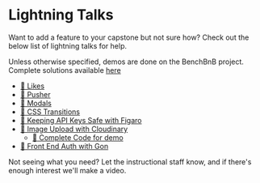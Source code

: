 # Lightning Talks

Want to add a feature to your capstone but not sure how?  Check out the below list of lightning talks for help.  

Unless otherwise specified, demos are done on the BenchBnB project.  Complete solutions available [here][benchbnb-solution]

* [:movie_camera: Likes][likes-webcast]
* [:movie_camera: Pusher][pusher-webcast]
* [:movie_camera: Modals][react-modal-webcast]
* [:movie_camera: CSS Transitions][css-transitions-webcast]
* [:movie_camera: Keeping API Keys Safe with Figaro][figaro-screencast]
* [:movie_camera: Image Upload with Cloudinary][cloudinary-screencast]
  * [:file_folder: Complete Code for demo][cloudinary-demo]
* [:movie_camera: Front End Auth with Gon][gon-webcast]

Not seeing what you need?  Let the instructional staff know, and if there's enough interest we'll make a video.  

[benchbnb-solution]: ../../react/projects/bench_bnb/solution
[likes-webcast]: https://vimeo.com/164327432
[pusher-webcast]: https://vimeo.com/164515140
[react-modal-webcast]: https://vimeo.com/164336429
[css-transitions-webcast]: https://vimeo.com/164928587
[figaro-screencast]: https://vimeo.com/164602277
[cloudinary-screencast]: https://vimeo.com/164612621
[gon-webcast]: https://vimeo.com/168132088
[cloudinary-demo]: https://github.com/appacademy/react_cloudinary_demo
